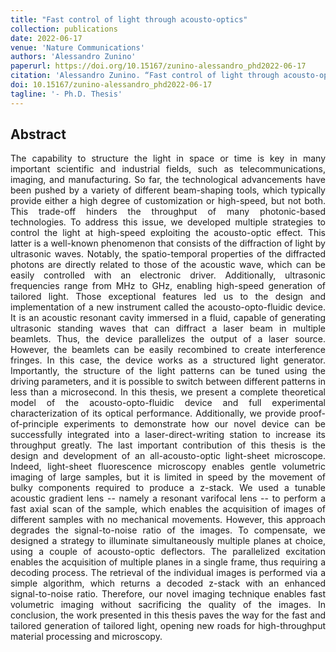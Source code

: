 ```yaml
---
title: "Fast control of light through acousto-optics"
collection: publications
date: 2022-06-17
venue: 'Nature Communications'
authors: 'Alessandro Zunino'
paperurl: https://doi.org/10.15167/zunino-alessandro_phd2022-06-17
citation: 'Alessandro Zunino. “Fast control of light through acousto-optics”. University of Genoa, 2022.'
doi: 10.15167/zunino-alessandro_phd2022-06-17
tagline: '- Ph.D. Thesis'
---
```


<h2> Abstract </h2>
<p align= "justify">
The capability to structure the light in space or time is key in many important scientific and industrial fields, such as telecommunications, imaging, and manufacturing. So far, the technological advancements have been pushed by a variety of different beam-shaping tools, which typically provide either a high degree of customization or high-speed, but not both. This trade-off hinders the throughput of many photonic-based technologies. To address this issue, we developed multiple strategies to control the light at high-speed exploiting the acousto-optic effect. This latter is a well-known phenomenon that consists of the diffraction of light by ultrasonic waves. Notably, the spatio-temporal properties of the diffracted photons are directly related to those of the acoustic wave, which can be easily controlled with an electronic driver. Additionally, ultrasonic frequencies range from MHz to GHz, enabling high-speed generation of tailored light. Those exceptional features led us to the design and implementation of a new instrument called the acousto-opto-fluidic device. It is an acoustic resonant cavity immersed in a fluid, capable of generating ultrasonic standing waves that can diffract a laser beam in multiple beamlets. Thus, the device parallelizes the output of a laser source. However, the beamlets can be easily recombined to create interference fringes. In this case, the device works as a structured light generator. Importantly, the structure of the light patterns can be tuned using the driving parameters, and it is possible to switch between different patterns in less than a microsecond. In this thesis, we present a complete theoretical model of the acousto-opto-fluidic device and full experimental characterization of its optical performance. Additionally, we provide proof-of-principle experiments to demonstrate how our novel device can be successfully integrated into a laser-direct-writing station to increase its throughput greatly. The last important contribution of this thesis is the design and development of an all-acousto-optic light-sheet microscope. Indeed, light-sheet fluorescence microscopy enables gentle volumetric imaging of large samples, but it is limited in speed by the movement of bulky components required to produce a z-stack. We used a tunable acoustic gradient lens -- namely a resonant varifocal lens -- to perform a fast axial scan of the sample, which enables the acquisition of images of different samples with no mechanical movements. However, this approach degrades the signal-to-noise ratio of the images. To compensate, we designed a strategy to illuminate simultaneously multiple planes at choice, using a couple of acousto-optic deflectors. The parallelized excitation enables the acquisition of multiple planes in a single frame, thus requiring a decoding process. The retrieval of the individual images is performed via a simple algorithm, which returns a decoded z-stack with an enhanced signal-to-noise ratio. Therefore, our novel imaging technique enables fast volumetric imaging without sacrificing the quality of the images. In conclusion, the work presented in this thesis paves the way for the fast and tailored generation of tailored light, opening new roads for high-throughput material processing and microscopy. 